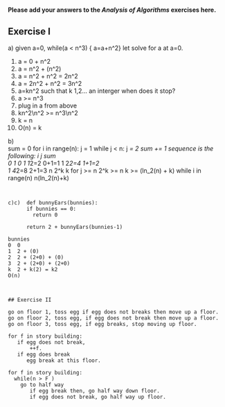 #### Please add your answers to the ***Analysis of  Algorithms*** exercises here.

## Exercise I

a)  given a=0, while(a < n^3) { a=a+n^2}
let solve for a at a=0.
1) a = 0 + n^2
2) a = n^2 + (n^2)
3) a =  n^2 + n^2 = 2n^2
4) a = 2n^2 + n^2 = 3n^2
5) a=kn^2 such that k 1,2... an interger
when does it stop?
1) a >= n^3
2) plug in a from above
3) kn^2\n^2 >= n^3\n^2
4) k = n
5) O(n) = k
    
b)  
sum = 0
    for i in range(n):
      j = 1
      while j < n:
        j *= 2
        sum += 1
sequence is the following:
   i  j     sum              
   0  1     0
   1  1*2=2    0+1=1 
   1  2*2=4    1+1=2     
   1  4*2=8    2+1=3
   n   2^k      k
for j >= n
    2^k >= n
    k  >= (ln_2(n) + k)
    while i in range(n)
      n(ln_2(n)+k)
```


c)c)  def bunnyEars(bunnies):
      if bunnies == 0:
        return 0

      return 2 + bunnyEars(bunnies-1)

bunnies 
0  0
1  2 + (0)
2  2 + (2+0) + (0)
3  2 + (2+0) + (2+0) 
k  2 + k(2) = k2
O(n)



## Exercise II

go on floor 1, toss egg if egg does not breaks then move up a floor.
go on floor 2, toss egg, if egg does not break then move up a floor.
go on floor 3, toss egg, if egg breaks, stop moving up floor.
 
for f in story building:
   if egg does not break, 
       ++f.
   if egg does break
      egg break at this floor.

for f in story building:
  while(n > F )
    go to half way
       if egg break then, go half way down floor.
       if egg does not break, go half way up floor.
